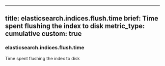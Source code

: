 
---
title: elasticsearch.indices.flush.time
brief: Time spent flushing the index to disk
metric_type: cumulative
custom: true
---
### elasticsearch.indices.flush.time

Time spent flushing the index to disk
